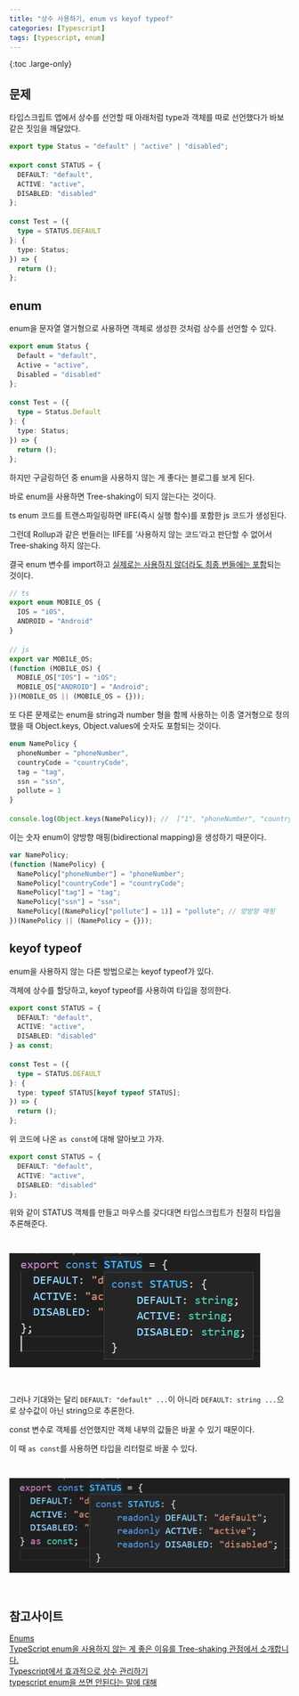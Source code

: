 ```yaml
---
title: "상수 사용하기, enum vs keyof typeof"
categories: [Typescript]
tags: [typescript, enum]
---
```


{:toc .large-only}

## 문제

타입스크립트 앱에서 상수를 선언할 때 아래처럼 type과 객체를 따로 선언했다가 바보같은 짓임을 깨달았다.

```ts
export type Status = "default" | "active" | "disabled";

export const STATUS = {
  DEFAULT: "default",
  ACTIVE: "active",
  DISABLED: "disabled"
};

const Test = ({
  type = STATUS.DEFAULT
}: {
  type: Status;
}) => {
  return ();
};
```

## enum

enum을 문자열 열거형으로 사용하면 객체로 생성한 것처럼 상수를 선언할 수 있다.

```ts
export enum Status {
  Default = "default",
  Active = "active",
  Disabled = "disabled"
};

const Test = ({
  type = Status.Default
}: {
  type: Status;
}) => {
  return ();
};
```

하지만 구글링하던 중 enum을 사용하지 않는 게 좋다는 블로그를 보게 된다.

바로 enum을 사용하면 Tree-shaking이 되지 않는다는 것이다.

ts enum 코드를 트랜스파일링하면 IIFE(즉시 실행 함수)를 포함한 js 코드가 생성된다.

그런데 Rollup과 같은 번들러는 IIFE를 ‘사용하지 않는 코드’라고 판단할 수 없어서 Tree-shaking 하지 않는다.

결국 enum 변수를 import하고 <u>실제로는 사용하지 않더라도 최종 번들에는 포함</u>되는 것이다.

```ts
// ts
export enum MOBILE_OS {
  IOS = "iOS",
  ANDROID = "Android"
}

// js
export var MOBILE_OS;
(function (MOBILE_OS) {
  MOBILE_OS["IOS"] = "iOS";
  MOBILE_OS["ANDROID"] = "Android";
})(MOBILE_OS || (MOBILE_OS = {}));
```

또 다른 문제로는 enum을 string과 number 형을 함께 사용하는 이종 열거형으로 정의했을 때 Object.keys, Object.values에 숫자도 포함되는 것이다.

```ts
enum NamePolicy {
  phoneNumber = "phoneNumber",
  countryCode = "countryCode",
  tag = "tag",
  ssn = "ssn",
  pollute = 1
}

console.log(Object.keys(NamePolicy)); //  ["1", "phoneNumber", "countryCode", "tag", "ssn", "pollute"]
```

이는 숫자 enum이 양방향 매핑(bidirectional mapping)을 생성하기 때문이다.

```js
var NamePolicy;
(function (NamePolicy) {
  NamePolicy["phoneNumber"] = "phoneNumber";
  NamePolicy["countryCode"] = "countryCode";
  NamePolicy["tag"] = "tag";
  NamePolicy["ssn"] = "ssn";
  NamePolicy[(NamePolicy["pollute"] = 1)] = "pollute"; // 양방향 매핑
})(NamePolicy || (NamePolicy = {}));
```

## keyof typeof

enum을 사용하지 않는 다른 방법으로는 keyof typeof가 있다.

객체에 상수를 할당하고, keyof typeof를 사용하여 타입을 정의한다.

```ts
export const STATUS = {
  DEFAULT: "default",
  ACTIVE: "active",
  DISABLED: "disabled"
} as const;

const Test = ({
  type = STATUS.DEFAULT
}: {
  type: typeof STATUS[keyof typeof STATUS];
}) => {
  return ();
};
```

위 코드에 나온 `as const`에 대해 알아보고 가자.

```ts
export const STATUS = {
  DEFAULT: "default",
  ACTIVE: "active",
  DISABLED: "disabled"
};
```

위와 같이 STATUS 객체를 만들고 마우스를 갖다대면 타입스크립트가 친절히 타입을 추론해준다.

<img src="/assets/img/blog/2022-04-05-enum_01.png" style="margin:30px 0;">

그러나 기대와는 달리 `DEFAULT: "default" ...`이 아니라 `DEFAULT: string ...`으로 상수값이 아닌 string으로 추론한다.

const 변수로 객체를 선언했지만 객체 내부의 값들은 바꿀 수 있기 때문이다.

이 때 `as const`를 사용하면 타입을 리터럴로 바꿀 수 있다.

<img src="/assets/img/blog/2022-04-05-enum_02.png" style="margin:30px 0;">

## 참고사이트

[Enums](https://www.typescriptlang.org/ko/docs/handbook/enums.html)<br/>
[TypeScript enum을 사용하지 않는 게 좋은 이유를 Tree-shaking 관점에서 소개합니다.](https://engineering.linecorp.com/ko/blog/typescript-enum-tree-shaking/)<br/>
[Typescript에서 효과적으로 상수 관리하기](https://blog.toycrane.xyz/typescript%EC%97%90%EC%84%9C-%ED%9A%A8%EA%B3%BC%EC%A0%81%EC%9C%BC%EB%A1%9C-%EC%83%81%EC%88%98-%EA%B4%80%EB%A6%AC%ED%95%98%EA%B8%B0-e926db079f9)<br/>
[typescript enum을 쓰면 안된다는 말에 대해](https://velog.io/@jay/typescript-enum-be-careful#%ED%83%80%EC%9E%85-%EC%98%A4%EC%97%BC-heterogeneous-enums)
